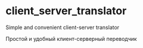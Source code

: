 # client_server_translator

Simple and convenient client-server translator

Простой и удобный клиент-серверный переводчик
